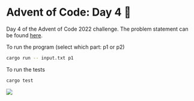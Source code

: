 # Advent of Code: Day 4 🎄

Day 4 of the Advent of Code 2022 challenge. The problem statement can be found [here](https://adventofcode.com/2022/day/4).

To run the program (select which part: p1 or p2)
```bash
cargo run -- input.txt p1
```

To run the tests
```bash
cargo test
```

![](https://media.giphy.com/media/D28t0Rto3daKI/giphy.gif)
